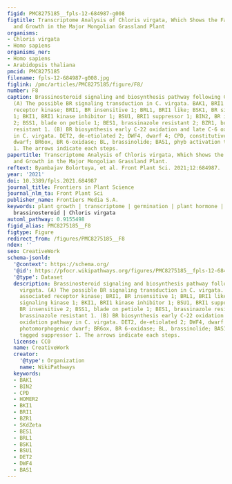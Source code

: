 ```yaml
---
figid: PMC8275185__fpls-12-684987-g008
figtitle: Transcriptome Analysis of Chloris virgata, Which Shows the Fastest Germination
  and Growth in the Major Mongolian Grassland Plant
organisms:
- Chloris virgata
- Homo sapiens
organisms_ner:
- Homo sapiens
- Arabidopsis thaliana
pmcid: PMC8275185
filename: fpls-12-684987-g008.jpg
figlink: /pmc/articles/PMC8275185/figure/F8/
number: F8
caption: Brassinosteroid signaling and biosynthesis pathway following Chloris virgata.
  (A) The possible BR signaling transduction in C. virgata. BAK1, BRI1 associated
  receptor kinase; BRI1, BR insensitive 1; BRL1, BRI1 like; BSK1, BR signaling kinase
  1; BKI1, BRI1 kinase inhibitor 1; BSU1, BRI1 suppressor 1; BIN2, BR insensitive
  2; BSS1, blade on petiole 1; BES1, brassinazole resistant 2; BZR1, brassinazole
  resistant 1. (B) BR biosynthesis early C-22 oxidation and late C-6 oxidation pathway
  in C. virgata. DET2, de-etiolated 2; DWF4, dwarf 4; CPD, constitutive photomorphogenic
  dwarf; BR6ox, BR 6-oxidase; BL, brassinolide; BAS1, phyb activation tagged suppressor
  1. The arrows indicate each steps.
papertitle: Transcriptome Analysis of Chloris virgata, Which Shows the Fastest Germination
  and Growth in the Major Mongolian Grassland Plant.
reftext: Byambajav Bolortuya, et al. Front Plant Sci. 2021;12:684987.
year: '2021'
doi: 10.3389/fpls.2021.684987
journal_title: Frontiers in Plant Science
journal_nlm_ta: Front Plant Sci
publisher_name: Frontiers Media S.A.
keywords: plant growth | transcriptome | germination | plant hormone | regrowth |
  brassinosteroid | Chloris virgata
automl_pathway: 0.9155498
figid_alias: PMC8275185__F8
figtype: Figure
redirect_from: /figures/PMC8275185__F8
ndex: ''
seo: CreativeWork
schema-jsonld:
  '@context': https://schema.org/
  '@id': https://pfocr.wikipathways.org/figures/PMC8275185__fpls-12-684987-g008.html
  '@type': Dataset
  description: Brassinosteroid signaling and biosynthesis pathway following Chloris
    virgata. (A) The possible BR signaling transduction in C. virgata. BAK1, BRI1
    associated receptor kinase; BRI1, BR insensitive 1; BRL1, BRI1 like; BSK1, BR
    signaling kinase 1; BKI1, BRI1 kinase inhibitor 1; BSU1, BRI1 suppressor 1; BIN2,
    BR insensitive 2; BSS1, blade on petiole 1; BES1, brassinazole resistant 2; BZR1,
    brassinazole resistant 1. (B) BR biosynthesis early C-22 oxidation and late C-6
    oxidation pathway in C. virgata. DET2, de-etiolated 2; DWF4, dwarf 4; CPD, constitutive
    photomorphogenic dwarf; BR6ox, BR 6-oxidase; BL, brassinolide; BAS1, phyb activation
    tagged suppressor 1. The arrows indicate each steps.
  license: CC0
  name: CreativeWork
  creator:
    '@type': Organization
    name: WikiPathways
  keywords:
  - BAK1
  - BIN2
  - CPD
  - HOMER2
  - BKI1
  - BRI1
  - BZR1
  - SKdZeta
  - BES1
  - BRL1
  - BSK1
  - BSU1
  - DET2
  - DWF4
  - BAS1
---
```

